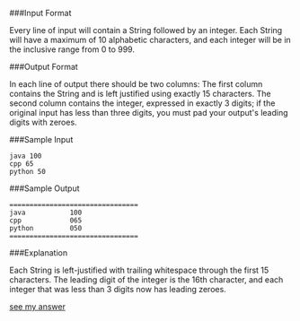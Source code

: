 ###Input Format

Every line of input will contain a String followed by an integer. 
Each String will have a maximum of 10 alphabetic characters, and each integer will be in the inclusive range from 0 to 999.

###Output Format

In each line of output there should be two columns: 
The first column contains the String and is left justified using exactly 15 characters. 
The second column contains the integer, expressed in exactly 3 digits; if the original input has less than three digits, you must pad your output's leading digits with zeroes.

###Sample Input

	java 100
	cpp 65
	python 50

###Sample Output

	================================
	java           100 
	cpp            065 
	python         050 
	================================

###Explanation

Each String is left-justified with trailing whitespace through the first 15 characters. The leading digit of the integer is the 16th  character, and each integer that was less than 3 digits now has leading zeroes.

[see my answer](https://github.com/bonghaha/hackerrank-Java/blob/master/Java_Output_Formatting/JavaOutputFormatting.java)
